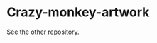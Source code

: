 # Crazy-monkey-artwork
See the [other repository](https://github.com/dartydevil/Crazy-monkey-artwork/blob/master/README.md).
